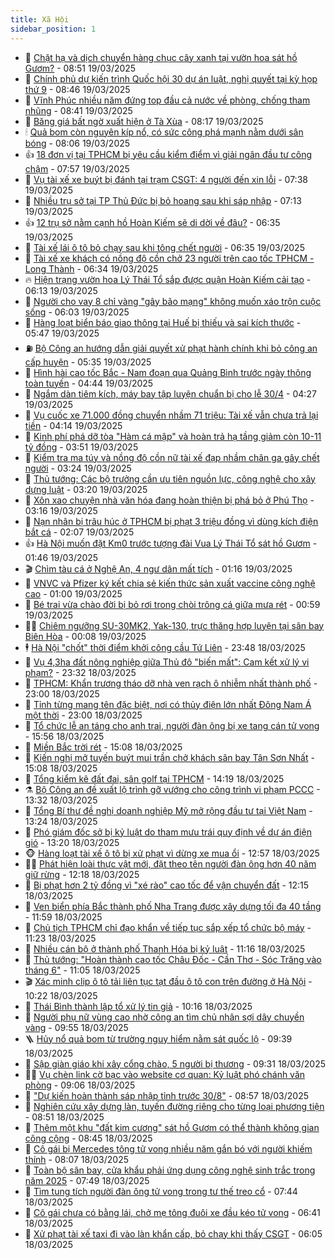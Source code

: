 ```yaml
---
title: Xã Hội
sidebar_position: 1
---
```


<!-- dantri-xa-hoi:START -->
- 🫣 [Chặt hạ và dịch chuyển hàng chục cây xanh tại vườn hoa sát hồ Gươm?](https://dantri.com.vn/xa-hoi/chat-ha-va-dich-chuyen-hang-chuc-cay-xanh-tai-vuon-hoa-sat-ho-guom-20250319153658443.htm) - 08:51 19/03/2025
- 💼 [Chính phủ dự kiến trình Quốc hội 30 dự án luật, nghị quyết tại kỳ họp thứ 9](https://dantri.com.vn/xa-hoi/chinh-phu-du-kien-trinh-quoc-hoi-30-du-an-luat-nghi-quyet-tai-ky-hop-thu-9-20250319152830307.htm) - 08:46 19/03/2025
- 🎊 [Vĩnh Phúc nhiều năm đứng top đầu cả nước về phòng, chống tham nhũng](https://dantri.com.vn/xa-hoi/vinh-phuc-nhieu-nam-dung-top-dau-ca-nuoc-ve-phong-chong-tham-nhung-20250319152315610.htm) - 08:41 19/03/2025
- 🙉 [Băng giá bất ngờ xuất hiện ở Tà Xùa](https://dantri.com.vn/xa-hoi/bang-gia-bat-ngo-xuat-hien-o-ta-xua-20250319150058516.htm) - 08:17 19/03/2025
- 🕯 [Quả bom còn nguyên kíp nổ, có sức công phá mạnh nằm dưới sân bóng](https://dantri.com.vn/xa-hoi/qua-bom-con-nguyen-kip-no-co-suc-cong-pha-manh-nam-duoi-san-bong-20250319145214810.htm) - 08:06 19/03/2025
- 👍 [18 đơn vị tại TPHCM bị yêu cầu kiểm điểm vì giải ngân đầu tư công chậm](https://dantri.com.vn/xa-hoi/18-don-vi-tai-tphcm-bi-yeu-cau-kiem-diem-vi-giai-ngan-dau-tu-cong-cham-20250319141326440.htm) - 07:57 19/03/2025
- 🤖 [Vụ tài xế xe buýt bị đánh tại trạm CSGT: 4 người đến xin lỗi](https://dantri.com.vn/xa-hoi/vu-tai-xe-xe-buyt-bi-danh-tai-tram-csgt-4-nguoi-den-xin-loi-20250319140014002.htm) - 07:38 19/03/2025
- 🙉 [Nhiều trụ sở tại TP Thủ Đức bị bỏ hoang sau khi sáp nhập](https://dantri.com.vn/xa-hoi/nhieu-tru-so-tai-tp-thu-duc-bi-bo-hoang-sau-khi-sap-nhap-20250319132642944.htm) - 07:13 19/03/2025
- 👍 [12 trụ sở nằm cạnh hồ Hoàn Kiếm sẽ di dời về đâu?](https://dantri.com.vn/xa-hoi/12-tru-so-nam-canh-ho-hoan-kiem-se-di-doi-ve-dau-20250319132241414.htm) - 06:35 19/03/2025
- 🗽 [Tài xế lái ô tô bỏ chạy sau khi tông chết người](https://dantri.com.vn/xa-hoi/tai-xe-lai-o-to-bo-chay-sau-khi-tong-chet-nguoi-20250319123248529.htm) - 06:35 19/03/2025
- 🗽 [Tài xế xe khách có nồng độ cồn chở 23 người trên cao tốc TPHCM - Long Thành](https://dantri.com.vn/xa-hoi/tai-xe-xe-khach-co-nong-do-con-cho-23-nguoi-tren-cao-toc-tphcm-long-thanh-20250319122350326.htm) - 06:34 19/03/2025
- 🔥 [Hiện trạng vườn hoa  Lý Thái Tổ sắp được quận Hoàn Kiếm cải tạo](https://dantri.com.vn/xa-hoi/hien-trang-vuon-hoa-ly-thai-to-sap-duoc-quan-hoan-kiem-cai-tao-20250319125614535.htm) - 06:13 19/03/2025
- 🦒 [Người cho vay 8 chỉ vàng &quot;gây bão mạng&quot; không muốn xáo trộn cuộc sống](https://dantri.com.vn/xa-hoi/nguoi-cho-vay-8-chi-vang-gay-bao-mang-khong-muon-xao-tron-cuoc-song-20250319125648199.htm) - 06:03 19/03/2025
- 🧐 [Hàng loạt biển báo giao thông tại Huế bị thiếu và sai kích thước](https://dantri.com.vn/xa-hoi/hang-loat-bien-bao-giao-thong-tai-hue-bi-thieu-va-sai-kich-thuoc-20250319123836917.htm) - 05:47 19/03/2025
- ⛽️ [Bộ Công an hướng dẫn giải quyết xử phạt hành chính khi bỏ công an cấp huyện](https://dantri.com.vn/xa-hoi/bo-cong-an-huong-dan-giai-quyet-xu-phat-hanh-chinh-khi-bo-cong-an-cap-huyen-20250319121732057.htm) - 05:35 19/03/2025
- 🚀 [Hình hài cao tốc Bắc - Nam đoạn qua Quảng Bình trước ngày thông toàn tuyến](https://dantri.com.vn/xa-hoi/hinh-hai-cao-toc-bac-nam-doan-qua-quang-binh-truoc-ngay-thong-toan-tuyen-20250319105949393.htm) - 04:44 19/03/2025
- 🦒 [Ngắm dàn tiêm kích, máy bay tập luyện chuẩn bị cho lễ 30/4](https://dantri.com.vn/xa-hoi/ngam-dan-tiem-kich-may-bay-tap-luyen-chuan-bi-cho-le-304-20250319110422861.htm) - 04:27 19/03/2025
- 🦅 [Vụ cuốc xe 71.000 đồng chuyển nhầm 71 triệu: Tài xế vẫn chưa trả lại tiền](https://dantri.com.vn/xa-hoi/vu-cuoc-xe-71000-dong-chuyen-nham-71-trieu-tai-xe-van-chua-tra-lai-tien-20250319104752549.htm) - 04:14 19/03/2025
- 🚀 [Kinh phí phá dỡ tòa &quot;Hàm cá mập&quot; và hoàn trả hạ tầng giảm còn 10-11 tỷ đồng](https://dantri.com.vn/xa-hoi/kinh-phi-pha-do-toa-ham-ca-map-va-hoan-tra-ha-tang-giam-con-10-11-ty-dong-20250319104603846.htm) - 03:51 19/03/2025
- 🦅 [Kiểm tra ma túy và nồng độ cồn nữ tài xế đạp nhầm chân ga gây chết người](https://dantri.com.vn/xa-hoi/kiem-tra-ma-tuy-va-nong-do-con-nu-tai-xe-dap-nham-chan-ga-gay-chet-nguoi-20250319100451275.htm) - 03:24 19/03/2025
- 🤠 [Thủ tướng: Các bộ trưởng cần ưu tiên nguồn lực, công nghệ cho xây dựng luật](https://dantri.com.vn/xa-hoi/thu-tuong-cac-bo-truong-can-uu-tien-nguon-luc-cong-nghe-cho-xay-dung-luat-20250319101231945.htm) - 03:20 19/03/2025
- 💄 [Xôn xao chuyện nhà văn hóa đang hoàn thiện bị phá bỏ ở Phú Thọ](https://dantri.com.vn/xa-hoi/xon-xao-chuyen-nha-van-hoa-dang-hoan-thien-bi-pha-bo-o-phu-tho-20250319101258509.htm) - 03:16 19/03/2025
- 🥷 [Nạn nhân bị trâu húc ở TPHCM bị phạt 3 triệu đồng vì dùng kích điện bắt cá](https://dantri.com.vn/xa-hoi/nan-nhan-bi-trau-huc-o-tphcm-bi-phat-3-trieu-dong-vi-dung-kich-dien-bat-ca-20250319085102776.htm) - 02:07 19/03/2025
- 👍 [Hà Nội muốn đặt Km0 trước tượng đài Vua Lý Thái Tổ sát hồ Gươm](https://dantri.com.vn/xa-hoi/ha-noi-muon-dat-km0-truoc-tuong-dai-vua-ly-thai-to-sat-ho-guom-20250319004402223.htm) - 01:46 19/03/2025
- 🎬 [Chìm tàu cá ở Nghệ An, 4 ngư dân mất tích](https://dantri.com.vn/xa-hoi/chim-tau-ca-o-nghe-an-4-ngu-dan-mat-tich-20250319081110697.htm) - 01:16 19/03/2025
- 🦒 [VNVC và Pfizer ký kết chia sẻ kiến thức sản xuất vaccine công nghệ cao](https://dantri.com.vn/xa-hoi/vnvc-va-pfizer-ky-ket-chia-se-kien-thuc-san-xuat-vaccine-cong-nghe-cao-20250318220728915.htm) - 01:00 19/03/2025
- 🌊 [Bé trai vừa chào đời bị bỏ rơi trong chòi trông cá giữa mưa rét](https://dantri.com.vn/xa-hoi/be-trai-vua-chao-doi-bi-bo-roi-trong-choi-trong-ca-giua-mua-ret-20250319074246112.htm) - 00:59 19/03/2025
- 🧑‍💻 [Chiêm ngưỡng SU-30MK2, Yak-130, trực thăng hợp luyện tại sân bay Biên Hòa](https://dantri.com.vn/xa-hoi/chiem-nguong-su-30mk2-yak-130-truc-thang-hop-luyen-tai-san-bay-bien-hoa-20250319030844882.htm) - 00:08 19/03/2025
- 🕴 [Hà Nội &quot;chốt&quot; thời điểm khởi công cầu Tứ Liên](https://dantri.com.vn/xa-hoi/ha-noi-chot-thoi-diem-khoi-cong-cau-tu-lien-20250319064252123.htm) - 23:48 18/03/2025
- 🤔 [Vụ 4,3ha đất nông nghiệp giữa Thủ đô &quot;biến mất&quot;: Cam kết xử lý vi phạm?](https://dantri.com.vn/xa-hoi/vu-43ha-dat-nong-nghiep-giua-thu-do-bien-mat-cam-ket-xu-ly-vi-pham-20250319000650835.htm) - 23:32 18/03/2025
- 💄 [TPHCM: Khẩn trương tháo dỡ nhà ven rạch ô nhiễm nhất thành phố](https://dantri.com.vn/xa-hoi/tphcm-khan-truong-thao-do-nha-ven-rach-o-nhiem-nhat-thanh-pho-20250318192109206.htm) - 23:00 18/03/2025
- 🧠 [Tỉnh từng mang tên đặc biệt, nơi có thủy điện lớn nhất Đông Nam Á một thời](https://dantri.com.vn/xa-hoi/tinh-tung-mang-ten-dac-biet-noi-co-thuy-dien-lon-nhat-dong-nam-a-mot-thoi-20250318095125192.htm) - 23:00 18/03/2025
- 🦣 [Tổ chức lễ an táng cho anh trai, người đàn ông bị xe tang cán tử vong](https://dantri.com.vn/xa-hoi/to-chuc-le-an-tang-cho-anh-trai-nguoi-dan-ong-bi-xe-tang-can-tu-vong-20250318223602491.htm) - 15:56 18/03/2025
- 💫 [Miền Bắc trời rét](https://dantri.com.vn/xa-hoi/mien-bac-troi-ret-20250318213946415.htm) - 15:08 18/03/2025
- 🚀 [Kiến nghị mở tuyến buýt mui trần chở khách sân bay Tân Sơn Nhất](https://dantri.com.vn/xa-hoi/kien-nghi-mo-tuyen-buyt-mui-tran-cho-khach-san-bay-tan-son-nhat-20250318211956547.htm) - 15:08 18/03/2025
- 🤔 [Tổng kiểm kê đất đai, sân golf tại TPHCM](https://dantri.com.vn/xa-hoi/tong-kiem-ke-dat-dai-san-golf-tai-tphcm-20250318204415430.htm) - 14:19 18/03/2025
- ⚗️ [Bộ Công an đề xuất lộ trình gỡ vướng cho công trình vi phạm PCCC](https://dantri.com.vn/xa-hoi/bo-cong-an-de-xuat-lo-trinh-go-vuong-cho-cong-trinh-vi-pham-pccc-20250318194954521.htm) - 13:32 18/03/2025
- 🫶 [Tổng Bí thư đề nghị doanh nghiệp Mỹ mở rộng đầu tư tại Việt Nam](https://dantri.com.vn/xa-hoi/tong-bi-thu-de-nghi-doanh-nghiep-my-mo-rong-dau-tu-tai-viet-nam-20250318202023613.htm) - 13:24 18/03/2025
- 🌮 [Phó giám đốc sở bị kỷ luật do tham mưu trái quy định về dự án điện gió](https://dantri.com.vn/xa-hoi/pho-giam-doc-so-bi-ky-luat-do-tham-muu-trai-quy-dinh-ve-du-an-dien-gio-20250318193541200.htm) - 13:20 18/03/2025
- 🐵 [Hàng loạt tài xế ô tô bị xử phạt vì dừng xe mua ổi](https://dantri.com.vn/xa-hoi/hang-loat-tai-xe-o-to-bi-xu-phat-vi-dung-xe-mua-oi-20250318182914935.htm) - 12:57 18/03/2025
- 🧑‍🏫 [Phát hiện loài thực vật mới, đặt theo tên người đàn ông hơn 40 năm giữ rừng](https://dantri.com.vn/xa-hoi/phat-hien-loai-thuc-vat-moi-dat-theo-ten-nguoi-dan-ong-hon-40-nam-giu-rung-20250318170331590.htm) - 12:18 18/03/2025
- 💫 [Bị phạt hơn 2 tỷ đồng vì &quot;xé rào&quot; cao tốc để vận chuyển đất](https://dantri.com.vn/xa-hoi/bi-phat-hon-2-ty-dong-vi-xe-rao-cao-toc-de-van-chuyen-dat-20250318184753116.htm) - 12:15 18/03/2025
- 🦩 [Ven biển phía Bắc thành phố Nha Trang được xây dựng tối đa 40 tầng](https://dantri.com.vn/xa-hoi/ven-bien-phia-bac-thanh-pho-nha-trang-duoc-xay-dung-toi-da-40-tang-20250318172820074.htm) - 11:59 18/03/2025
- 🦄 [Chủ tịch TPHCM chỉ đạo khẩn về tiếp tục sắp xếp tổ chức bộ máy](https://dantri.com.vn/xa-hoi/chu-tich-tphcm-chi-dao-khan-ve-tiep-tuc-sap-xep-to-chuc-bo-may-20250318181956929.htm) - 11:23 18/03/2025
- 💂 [Nhiều cán bộ ở thành phố Thanh Hóa bị kỷ luật](https://dantri.com.vn/xa-hoi/nhieu-can-bo-o-thanh-pho-thanh-hoa-bi-ky-luat-20250318164302117.htm) - 11:16 18/03/2025
- 💄 [Thủ tướng: &quot;Hoàn thành cao tốc Châu Đốc - Cần Thơ - Sóc Trăng vào tháng 6&quot;](https://dantri.com.vn/xa-hoi/thu-tuong-hoan-thanh-cao-toc-chau-doc-can-tho-soc-trang-vao-thang-6-20250318175402307.htm) - 11:05 18/03/2025
- 🎬 [Xác minh clip ô tô tải liên tục tạt đầu ô tô con trên đường ở Hà Nội](https://dantri.com.vn/xa-hoi/xac-minh-clip-o-to-tai-lien-tuc-tat-dau-o-to-con-tren-duong-o-ha-noi-20250318171712839.htm) - 10:22 18/03/2025
- 👀 [Thái Bình thành lập tổ xử lý tin giả](https://dantri.com.vn/xa-hoi/thai-binh-thanh-lap-to-xu-ly-tin-gia-20250318170201221.htm) - 10:16 18/03/2025
- 💃 [Người phụ nữ vùng cao nhờ công an tìm chủ nhân sợi dây chuyền vàng](https://dantri.com.vn/xa-hoi/nguoi-phu-nu-vung-cao-nho-cong-an-tim-chu-nhan-soi-day-chuyen-vang-20250318153435176.htm) - 09:55 18/03/2025
- 🪜 [Hủy nổ quả bom từ trường nguy hiểm nằm sát quốc lộ](https://dantri.com.vn/xa-hoi/huy-no-qua-bom-tu-truong-nguy-hiem-nam-sat-quoc-lo-20250318160102156.htm) - 09:39 18/03/2025
- 📝 [Sập giàn giáo khi xây cổng chào, 5 người bị thương](https://dantri.com.vn/xa-hoi/sap-gian-giao-khi-xay-cong-chao-5-nguoi-bi-thuong-20250318161707714.htm) - 09:31 18/03/2025
- 🧑‍💻 [Vụ chèn link cờ bạc vào website cơ quan: Kỷ luật phó chánh văn phòng](https://dantri.com.vn/xa-hoi/vu-chen-link-co-bac-vao-website-co-quan-ky-luat-pho-chanh-van-phong-20250318152309397.htm) - 09:06 18/03/2025
- 👺 [&quot;Dự kiến hoàn thành sáp nhập tỉnh trước 30/8&quot;](https://dantri.com.vn/xa-hoi/du-kien-hoan-thanh-sap-nhap-tinh-truoc-308-20250318155501803.htm) - 08:57 18/03/2025
- 🌮 [Nghiên cứu xây dựng làn, tuyến đường riêng cho từng loại phương tiện](https://dantri.com.vn/xa-hoi/nghien-cuu-xay-dung-lan-tuyen-duong-rieng-cho-tung-loai-phuong-tien-20250318154311627.htm) - 08:51 18/03/2025
- 🤭 [Thêm một khu &quot;đất kim cương&quot; sát hồ Gươm có thể thành không gian công cộng](https://dantri.com.vn/xa-hoi/them-mot-khu-dat-kim-cuong-sat-ho-guom-co-the-thanh-khong-gian-cong-cong-20250318152932313.htm) - 08:45 18/03/2025
- 💪 [Cô gái bị Mercedes tông tử vong nhiều năm gắn bó với người khiếm thính](https://dantri.com.vn/xa-hoi/co-gai-bi-mercedes-tong-tu-vong-nhieu-nam-gan-bo-voi-nguoi-khiem-thinh-20250318134400172.htm) - 08:07 18/03/2025
- 🧰 [Toàn bộ sân bay, cửa khẩu phải ứng dụng công nghệ sinh trắc trong năm 2025](https://dantri.com.vn/xa-hoi/toan-bo-san-bay-cua-khau-phai-ung-dung-cong-nghe-sinh-trac-trong-nam-2025-20250318144253186.htm) - 07:49 18/03/2025
- 🤡 [Tìm tung tích người đàn ông tử vong trong tư thế treo cổ](https://dantri.com.vn/xa-hoi/tim-tung-tich-nguoi-dan-ong-tu-vong-trong-tu-the-treo-co-20250318142126359.htm) - 07:44 18/03/2025
- 🦆 [Cô gái chưa có bằng lái, chở mẹ tông đuôi xe đầu kéo tử vong](https://dantri.com.vn/xa-hoi/co-gai-chua-co-bang-lai-cho-me-tong-duoi-xe-dau-keo-tu-vong-20250318115157678.htm) - 06:41 18/03/2025
- 🦍 [Xử phạt tài xế taxi đi vào làn khẩn cấp, bỏ chạy khi thấy CSGT](https://dantri.com.vn/xa-hoi/xu-phat-tai-xe-taxi-di-vao-lan-khan-cap-bo-chay-khi-thay-csgt-20250318124402213.htm) - 06:05 18/03/2025<!-- dantri-xa-hoi:END -->

